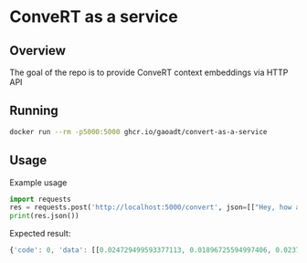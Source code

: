 # ConveRT as a service
## Overview

The goal of the repo is to provide ConveRT context embeddings via HTTP API

## Running

```sh
docker run --rm -p5000:5000 ghcr.io/gaoadt/convert-as-a-service
```

## Usage

Example usage
```python
import requests
res = requests.post('http://localhost:5000/convert', json=[["Hey, how are you?", "fine"]])
print(res.json())
```

Expected result:
```js
{'code': 0, 'data': [[0.024729499593377113, 0.01896725594997406, 0.02378075197339058, 0.04291800782084465, -0.06537788361310959  ...
```